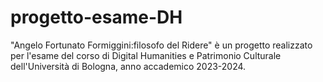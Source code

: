 # progetto-esame-DH

"Angelo Fortunato Formiggini:filosofo del Ridere" è un progetto realizzato per l'esame del corso di Digital Humanities e Patrimonio Culturale dell'Università di Bologna, anno accademico 2023-2024.
